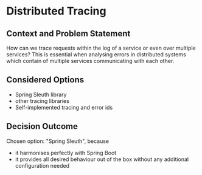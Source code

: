 # Distributed Tracing

## Context and Problem Statement
How can we trace requests within the log of a service or even over multiple services? 
This is essential when analysing errors in distributed systems which contain of multiple services communicating with each other. 

## Considered Options

* Spring Sleuth library
* other tracing libraries
* Self-implemented tracing and error ids

## Decision Outcome

Chosen option: "Spring Sleuth", because 

* it harmonises perfectly with Spring Boot
* it provides all desired behaviour out of the box without any additional configuration needed
